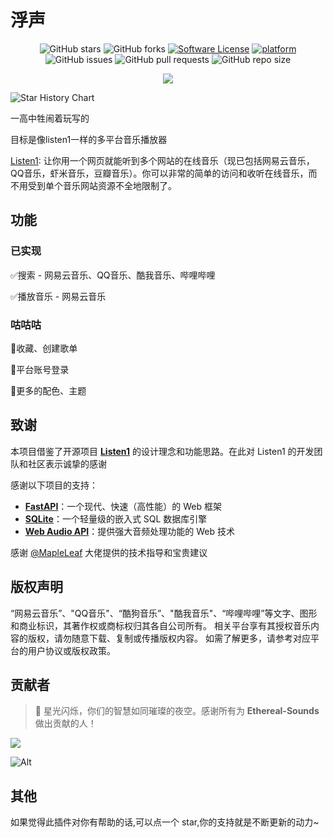 # 浮声

<div align="center">

![GitHub stars](https://img.shields.io/github/stars/Barbatos411/Ethereal-Sounds?style=social)
![GitHub forks](https://img.shields.io/github/forks/Barbatos411/Ethereal-Sounds?style=social)
[![Software License](https://img.shields.io/badge/license-MIT-brightgreen.svg)](LICENSE)
[![platform](https://img.shields.io/badge/python-3.10-green.svg)]()
![GitHub issues](https://img.shields.io/github/issues/Barbatos411/Ethereal-Sounds)
![GitHub pull requests](https://img.shields.io/github/issues-pr/Barbatos411/Ethereal-Sounds)
![GitHub repo size](https://img.shields.io/github/repo-size/Barbatos411/Ethereal-Sounds)

<img src="https://count.getloli.com/@Ethereal-Sounds?name=Ethereal-Sounds&theme=random&padding=7&offset=0&align=top&scale=1&pixelated=1&darkmode=auto" />

</div>

![Star History Chart](https://api.star-history.com/svg?repos=Barbatos411/Ethereal-Sounds&type=Date)

一高中牲闹着玩写的

目标是像listen1一样的多平台音乐播放器

[Listen1](https://github.com/listen1/listen1):
让你用一个网页就能听到多个网站的在线音乐（现已包括网易云音乐，QQ音乐，虾米音乐，豆瓣音乐）。你可以非常的简单的访问和收听在线音乐，而不用受到单个音乐网站资源不全地限制了。

## 功能

### 已实现

✅搜索 - 网易云音乐、QQ音乐、酷我音乐、哔哩哔哩

✅播放音乐 - 网易云音乐

### 咕咕咕

🔲收藏、创建歌单

🔲平台账号登录

🔲更多的配色、主题

## 致谢

本项目借鉴了开源项目 **[Listen1](https://github.com/listen1/listen1)** 的设计理念和功能思路。在此对 Listen1
的开发团队和社区表示诚挚的感谢

感谢以下项目的支持：

- **[FastAPI](https://fastapi.tiangolo.com/)**：一个现代、快速（高性能）的 Web 框架
- **[SQLite](https://sqlite.org/)**：一个轻量级的嵌入式 SQL 数据库引擎
- **[Web Audio API](https://developer.mozilla.org/en-US/docs/Web/API/Web_Audio_API)**：提供强大音频处理功能的 Web
  技术

感谢 [@MapleLeaf](https://gitee.com/maple-leaf-sweeping) 大佬提供的技术指导和宝贵建议

## 版权声明

“网易云音乐”、"QQ音乐"、“酷狗音乐”、"酷我音乐"、“哔哩哔哩”等文字、图形和商业标识，其著作权或商标权归其各自公司所有。
相关平台享有其授权音乐内容的版权，请勿随意下载、复制或传播版权内容。
如需了解更多，请参考对应平台的用户协议或版权政策。

## 贡献者

> 🌟 星光闪烁，你们的智慧如同璀璨的夜空。感谢所有为 **Ethereal-Sounds** 做出贡献的人！

<a href="https://github.com/Barbatos411/Ethereal-Sounds/graphs/contributors">
  <img src="https://contrib.rocks/image?repo=Barbatos411/Ethereal-Sounds" />
</a>

![Alt](https://repobeats.axiom.co/api/embed/002c2203d71e30e71dde64f255706628de6a498c.svg "Repobeats analytics image")

## 其他

如果觉得此插件对你有帮助的话,可以点一个 star,你的支持就是不断更新的动力~
